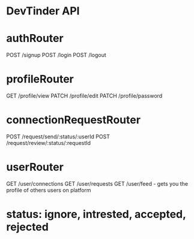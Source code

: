 # DevTinder API

# authRouter

POST /signup
POST /login
POST /logout

# profileRouter

GET /profile/view
PATCH /profile/edit
PATCH /profile/password

# connectionRequestRouter

POST /request/send/:status/:userId
POST /request/review/:status/:requestId

# userRouter

GET /user/connections
GET /user/requests
GET /user/feed - gets you the profile of others users on platform

# status: ignore, intrested, accepted, rejected

